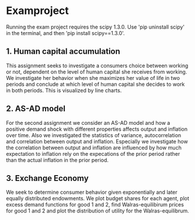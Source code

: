 # Examproject

Running the exam project requires the scipy 1.3.0. Use 'pip uninstall scipy' in the terminal, and then 'pip install scipy==1.3.0'.

## 1. Human capital accumulation
This assignment seeks to investigate a consumers choice between working or not, dependent on the level of human capital she receives from working. We investigate her behavior when she maximizes her value of life in two periods and conclude at which level of human capital she decides to work in both periods. This is visualized by line charts.

## 2. AS-AD model
For the second assignment we consider an AS-AD model and how a positive demand shock with different properties affects output and inflation over time. Also we investigated the statistics of variance, autocorrelation and correlation between output and inflation. Especially we investigate how the correlation between output and inflation are influenced by how much expectation to inflation rely on the expecations of the prior period rather than the actual inflation in the prior period.

## 3. Exchange Economy
We seek to determine consumer behavior given exponentially and later equally distributed endowments. We plot budget shares for each agent, plot excess demand functions for good 1 and 2, find Walras-equilibirum prices for good 1 and 2 and plot the distribution of utility for the Walras-equilibrum.
